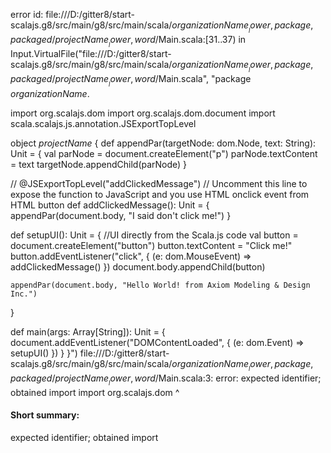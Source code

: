 error id: file:///D:/gitter8/start-scalajs.g8/src/main/g8/src/main/scala/$organizationName__lower,package,packaged$/$projectName__lower,word$/Main.scala:[31..37) in Input.VirtualFile("file:///D:/gitter8/start-scalajs.g8/src/main/g8/src/main/scala/$organizationName__lower,package,packaged$/$projectName__lower,word$/Main.scala", "package $organizationName$.

import org.scalajs.dom
import org.scalajs.dom.document
import scala.scalajs.js.annotation.JSExportTopLevel

object $projectName$ {
  def appendPar(targetNode: dom.Node, text: String): Unit = {
    val parNode = document.createElement("p")
    parNode.textContent = text
    targetNode.appendChild(parNode)
  }

  // @JSExportTopLevel("addClickedMessage") // Uncomment this line to expose the function to JavaScript and you use HTML onclick event from HTML button
  def addClickedMessage(): Unit = {
    appendPar(document.body, "I said don't click me!")
  }

  def setupUI(): Unit = {
    //UI directly from the Scala.js code
    val button = document.createElement("button")
    button.textContent = "Click me!"
    button.addEventListener("click", { (e: dom.MouseEvent) =>
      addClickedMessage()
    })
    document.body.appendChild(button)

    appendPar(document.body, "Hello World! from Axiom Modeling & Design Inc.")
  }

  def main(args: Array[String]): Unit = {
    document.addEventListener("DOMContentLoaded", { (e: dom.Event) =>
      setupUI()
    })
  }
}")
file:///D:/gitter8/start-scalajs.g8/src/main/g8/src/main/scala/$organizationName__lower,package,packaged$/$projectName__lower,word$/Main.scala:3: error: expected identifier; obtained import
import org.scalajs.dom
^
#### Short summary: 

expected identifier; obtained import